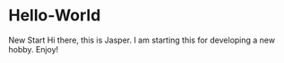 # Hello-World
New Start
Hi there, this is Jasper. I am starting this for developing a new hobby. Enjoy!
